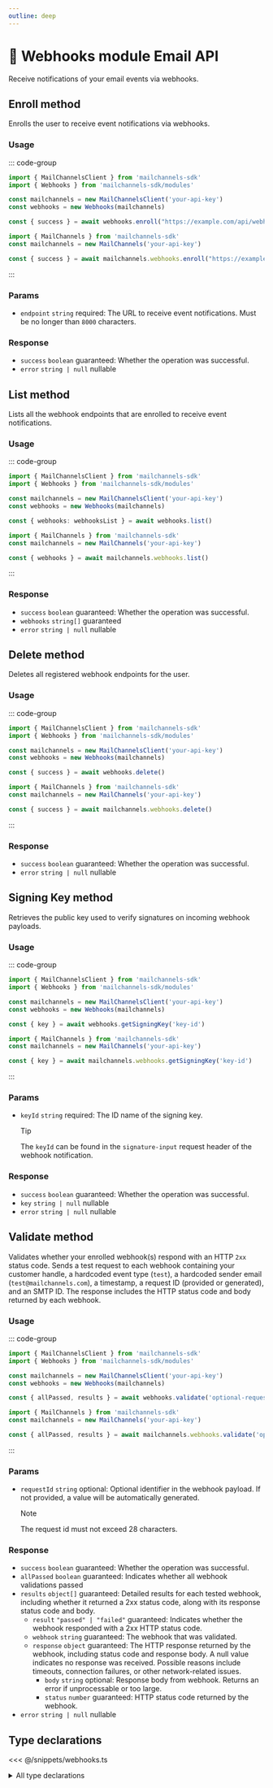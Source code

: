 ```yaml
---
outline: deep
---
```


# 📢 Webhooks <Badge type="tip">module</Badge> <Badge type="tip">Email API</Badge>

<!-- #region description -->
Receive notifications of your email events via webhooks.
<!-- #endregion description -->

## Enroll <Badge type="info">method</Badge>

Enrolls the user to receive event notifications via webhooks.

### Usage

::: code-group
```ts [modular.ts]
import { MailChannelsClient } from 'mailchannels-sdk'
import { Webhooks } from 'mailchannels-sdk/modules'

const mailchannels = new MailChannelsClient('your-api-key')
const webhooks = new Webhooks(mailchannels)

const { success } = await webhooks.enroll("https://example.com/api/webhooks/mailchannels")
```

```ts [full.ts]
import { MailChannels } from 'mailchannels-sdk'
const mailchannels = new MailChannels('your-api-key')

const { success } = await mailchannels.webhooks.enroll("https://example.com/api/webhooks/mailchannels")
```
:::

### Params

- `endpoint` `string` <Badge type="danger">required</Badge>: The URL to receive event notifications. Must be no longer than `8000` characters.

### Response

- `success` `boolean` <Badge>guaranteed</Badge>: Whether the operation was successful.
- `error` `string | null` <Badge type="warning">nullable</Badge>

## List <Badge type="info">method</Badge>

Lists all the webhook endpoints that are enrolled to receive event notifications.

### Usage

::: code-group
```ts [modular.ts]
import { MailChannelsClient } from 'mailchannels-sdk'
import { Webhooks } from 'mailchannels-sdk/modules'

const mailchannels = new MailChannelsClient('your-api-key')
const webhooks = new Webhooks(mailchannels)

const { webhooks: webhooksList } = await webhooks.list()
```

```ts [full.ts]
import { MailChannels } from 'mailchannels-sdk'
const mailchannels = new MailChannels('your-api-key')

const { webhooks } = await mailchannels.webhooks.list()
```
:::

### Response

- `success` `boolean` <Badge>guaranteed</Badge>: Whether the operation was successful.
- `webhooks` `string[]` <Badge>guaranteed</Badge>
- `error` `string | null` <Badge type="warning">nullable</Badge>

## Delete <Badge type="info">method</Badge>

Deletes all registered webhook endpoints for the user.

### Usage

::: code-group
```ts [modular.ts]
import { MailChannelsClient } from 'mailchannels-sdk'
import { Webhooks } from 'mailchannels-sdk/modules'

const mailchannels = new MailChannelsClient('your-api-key')
const webhooks = new Webhooks(mailchannels)

const { success } = await webhooks.delete()
```

```ts [full.ts]
import { MailChannels } from 'mailchannels-sdk'
const mailchannels = new MailChannels('your-api-key')

const { success } = await mailchannels.webhooks.delete()
```
:::

### Response

- `success` `boolean` <Badge>guaranteed</Badge>: Whether the operation was successful.
- `error` `string | null` <Badge type="warning">nullable</Badge>

## Signing Key <Badge type="info">method</Badge>

Retrieves the public key used to verify signatures on incoming webhook payloads.

### Usage

::: code-group
```ts [modular.ts]
import { MailChannelsClient } from 'mailchannels-sdk'
import { Webhooks } from 'mailchannels-sdk/modules'

const mailchannels = new MailChannelsClient('your-api-key')
const webhooks = new Webhooks(mailchannels)

const { key } = await webhooks.getSigningKey('key-id')
```

```ts [full.ts]
import { MailChannels } from 'mailchannels-sdk'
const mailchannels = new MailChannels('your-api-key')

const { key } = await mailchannels.webhooks.getSigningKey('key-id')
```
:::

### Params

- `keyId` `string` <Badge type="danger">required</Badge>: The ID name of the signing key.
  > [!TIP]
  > The `keyId` can be found in the `signature-input` request header of the webhook notification.

### Response

- `success` `boolean` <Badge>guaranteed</Badge>: Whether the operation was successful.
- `key` `string | null` <Badge type="warning">nullable</Badge>
- `error` `string | null` <Badge type="warning">nullable</Badge>

## Validate <Badge type="info">method</Badge>

Validates whether your enrolled webhook(s) respond with an HTTP `2xx` status code. Sends a test request to each webhook containing your customer handle, a hardcoded event type (`test`), a hardcoded sender email (`test@mailchannels.com`), a timestamp, a request ID (provided or generated), and an SMTP ID. The response includes the HTTP status code and body returned by each webhook.

### Usage

::: code-group
```ts [modular.ts]
import { MailChannelsClient } from 'mailchannels-sdk'
import { Webhooks } from 'mailchannels-sdk/modules'

const mailchannels = new MailChannelsClient('your-api-key')
const webhooks = new Webhooks(mailchannels)

const { allPassed, results } = await webhooks.validate('optional-request-id')
```

```ts [full.ts]
import { MailChannels } from 'mailchannels-sdk'
const mailchannels = new MailChannels('your-api-key')

const { allPassed, results } = await mailchannels.webhooks.validate('optional-request-id')
```
:::

### Params

- `requestId` `string` <Badge type="info">optional</Badge>: Optional identifier in the webhook payload. If not provided, a value will be automatically generated.
  > [!NOTE]
  > The request id must not exceed 28 characters.

### Response

- `success` `boolean` <Badge>guaranteed</Badge>: Whether the operation was successful.
- `allPassed` `boolean` <Badge>guaranteed</Badge>: Indicates whether all webhook validations passed
- `results` `object[]` <Badge>guaranteed</Badge>: Detailed results for each tested webhook, including whether it returned a 2xx status code, along with its response status code and body.
  - `result` `"passed" | "failed"` <Badge>guaranteed</Badge>: Indicates whether the webhook responded with a 2xx HTTP status code.
  - `webhook` `string` <Badge>guaranteed</Badge>: The webhook that was validated.
  - `response` `object` <Badge>guaranteed</Badge>: The HTTP response returned by the webhook, including status code and response body. A null value indicates no response was received. Possible reasons include timeouts, connection failures, or other network-related issues.
    - `body` `string` <Badge type="info">optional</Badge>: Response body from webhook. Returns an error if unprocessable or too large.
    - `status` `number` <Badge>guaranteed</Badge>: HTTP status code returned by the webhook.
- `error` `string | null` <Badge type="warning">nullable</Badge>

## Type declarations

<<< @/snippets/webhooks.ts

<details>
  <summary>All type declarations</summary>

  **Success Response**

  <<< @/snippets/success-response.ts

  **List type declarations**

  <<< @/snippets/webhooks-list-response.ts

  **Signing Key type declarations**

  <<< @/snippets/webhooks-signing-key-response.ts

  **Validate type declarations**

  <<< @/snippets/webhooks-validate-response.ts
</details>
